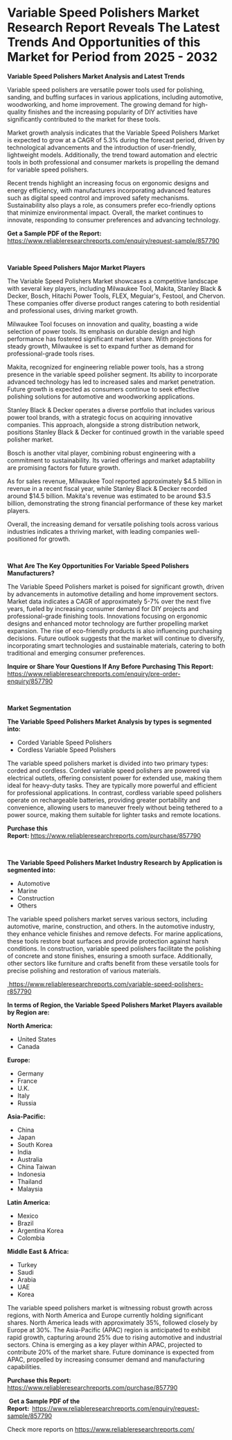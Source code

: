 <p><h1>Variable Speed Polishers Market Research Report Reveals The Latest Trends And Opportunities of this Market for Period from 2025 - 2032</h1></p><p><strong>Variable Speed Polishers Market Analysis and Latest Trends</strong></p>
<p><p>Variable speed polishers are versatile power tools used for polishing, sanding, and buffing surfaces in various applications, including automotive, woodworking, and home improvement. The growing demand for high-quality finishes and the increasing popularity of DIY activities have significantly contributed to the market for these tools. </p><p>Market growth analysis indicates that the Variable Speed Polishers Market is expected to grow at a CAGR of 5.3% during the forecast period, driven by technological advancements and the introduction of user-friendly, lightweight models. Additionally, the trend toward automation and electric tools in both professional and consumer markets is propelling the demand for variable speed polishers.</p><p>Recent trends highlight an increasing focus on ergonomic designs and energy efficiency, with manufacturers incorporating advanced features such as digital speed control and improved safety mechanisms. Sustainability also plays a role, as consumers prefer eco-friendly options that minimize environmental impact. Overall, the market continues to innovate, responding to consumer preferences and advancing technology.</p></p>
<p><strong>Get a Sample PDF of the Report:&nbsp;</strong> <a href="https://www.reliableresearchreports.com/enquiry/request-sample/857790?utm_campaign=2479&utm_medium=2&utm_source=Github&utm_content=ia&utm_term=17022025&utm_id=variable-speed-polishers">https://www.reliableresearchreports.com/enquiry/request-sample/857790</a></p>
<p>&nbsp;</p>
<p><strong>Variable Speed Polishers Major Market Players</strong></p>
<p><p>The Variable Speed Polishers Market showcases a competitive landscape with several key players, including Milwaukee Tool, Makita, Stanley Black & Decker, Bosch, Hitachi Power Tools, FLEX, Meguiar's, Festool, and Chervon. These companies offer diverse product ranges catering to both residential and professional uses, driving market growth.</p><p>Milwaukee Tool focuses on innovation and quality, boasting a wide selection of power tools. Its emphasis on durable design and high performance has fostered significant market share. With projections for steady growth, Milwaukee is set to expand further as demand for professional-grade tools rises.</p><p>Makita, recognized for engineering reliable power tools, has a strong presence in the variable speed polisher segment. Its ability to incorporate advanced technology has led to increased sales and market penetration. Future growth is expected as consumers continue to seek effective polishing solutions for automotive and woodworking applications.</p><p>Stanley Black & Decker operates a diverse portfolio that includes various power tool brands, with a strategic focus on acquiring innovative companies. This approach, alongside a strong distribution network, positions Stanley Black & Decker for continued growth in the variable speed polisher market.</p><p>Bosch is another vital player, combining robust engineering with a commitment to sustainability. Its varied offerings and market adaptability are promising factors for future growth.</p><p>As for sales revenue, Milwaukee Tool reported approximately $4.5 billion in revenue in a recent fiscal year, while Stanley Black & Decker recorded around $14.5 billion. Makita's revenue was estimated to be around $3.5 billion, demonstrating the strong financial performance of these key market players.</p><p>Overall, the increasing demand for versatile polishing tools across various industries indicates a thriving market, with leading companies well-positioned for growth.</p></p>
<p>&nbsp;</p>
<p><strong>What Are The Key Opportunities For Variable Speed Polishers Manufacturers?</strong></p>
<p><p>The Variable Speed Polishers market is poised for significant growth, driven by advancements in automotive detailing and home improvement sectors. Market data indicates a CAGR of approximately 5-7% over the next five years, fueled by increasing consumer demand for DIY projects and professional-grade finishing tools. Innovations focusing on ergonomic designs and enhanced motor technology are further propelling market expansion. The rise of eco-friendly products is also influencing purchasing decisions. Future outlook suggests that the market will continue to diversify, incorporating smart technologies and sustainable materials, catering to both traditional and emerging consumer preferences.</p></p>
<p><strong>Inquire or Share Your Questions If Any Before Purchasing This Report:</strong> <a href="https://www.reliableresearchreports.com/enquiry/pre-order-enquiry/857790?utm_campaign=2479&utm_medium=2&utm_source=Github&utm_content=ia&utm_term=17022025&utm_id=variable-speed-polishers">https://www.reliableresearchreports.com/enquiry/pre-order-enquiry/857790</a></p>
<p>&nbsp;</p>
<p><strong>Market Segmentation</strong></p>
<p><strong>The Variable Speed Polishers Market Analysis by types is segmented into:</strong></p>
<p><ul><li>Corded Variable Speed Polishers</li><li>Cordless Variable Speed Polishers</li></ul></p>
<p><p>The variable speed polishers market is divided into two primary types: corded and cordless. Corded variable speed polishers are powered via electrical outlets, offering consistent power for extended use, making them ideal for heavy-duty tasks. They are typically more powerful and efficient for professional applications. In contrast, cordless variable speed polishers operate on rechargeable batteries, providing greater portability and convenience, allowing users to maneuver freely without being tethered to a power source, making them suitable for lighter tasks and remote locations.</p></p>
<p><strong>Purchase this Report:&nbsp;</strong><a href="https://www.reliableresearchreports.com/purchase/857790?utm_campaign=2479&utm_medium=2&utm_source=Github&utm_content=ia&utm_term=17022025&utm_id=variable-speed-polishers">https://www.reliableresearchreports.com/purchase/857790</a></p>
<p>&nbsp;</p>
<p><strong>The Variable Speed Polishers Market Industry Research by Application is segmented into:</strong></p>
<p><ul><li>Automotive</li><li>Marine</li><li>Construction</li><li>Others</li></ul></p>
<p><p>The variable speed polishers market serves various sectors, including automotive, marine, construction, and others. In the automotive industry, they enhance vehicle finishes and remove defects. For marine applications, these tools restore boat surfaces and provide protection against harsh conditions. In construction, variable speed polishers facilitate the polishing of concrete and stone finishes, ensuring a smooth surface. Additionally, other sectors like furniture and crafts benefit from these versatile tools for precise polishing and restoration of various materials.</p></p>
<p><a href="https://www.reliableresearchreports.com/variable-speed-polishers-r857790?utm_campaign=2479&utm_medium=2&utm_source=Github&utm_content=ia&utm_term=17022025&utm_id=variable-speed-polishers">&nbsp;https://www.reliableresearchreports.com/variable-speed-polishers-r857790</a></p>
<p><strong>In terms of Region, the Variable Speed Polishers Market Players available by Region are:</strong></p>
<p>
    <p> <strong> North America: </strong>
        <ul>
            <li>United States</li>
            <li>Canada</li>
        </ul>
        </p> 
    <p> <strong> Europe: </strong>
        <ul>
            <li>Germany</li>
            <li>France</li>
            <li>U.K.</li>
            <li>Italy</li>
            <li>Russia</li>
        </ul>
        </p> 
    <p> <strong> Asia-Pacific: </strong>
        <ul>
            <li>China</li>
            <li>Japan</li>
            <li>South Korea</li>
            <li>India</li>
            <li>Australia</li>
            <li>China Taiwan</li>
            <li>Indonesia</li>
            <li>Thailand</li>
            <li>Malaysia</li>
        </ul>
        </p> 
    <p> <strong> Latin America: </strong>
        <ul>
            <li>Mexico</li>
            <li>Brazil</li>
            <li>Argentina Korea</li>
            <li>Colombia</li>
        </ul>
        </p> 
    <p> <strong> Middle East & Africa: </strong>
        <ul>
            <li>Turkey</li>
            <li>Saudi</li>
            <li>Arabia</li>
            <li>UAE</li>
            <li>Korea</li>
        </ul>
    </p>
    </p>
<p><p>The variable speed polishers market is witnessing robust growth across regions, with North America and Europe currently holding significant shares. North America leads with approximately 35%, followed closely by Europe at 30%. The Asia-Pacific (APAC) region is anticipated to exhibit rapid growth, capturing around 25% due to rising automotive and industrial sectors. China is emerging as a key player within APAC, projected to contribute 20% of the market share. Future dominance is expected from APAC, propelled by increasing consumer demand and manufacturing capabilities.</p></p>
<p><strong>Purchase this Report: </strong><a href="https://www.reliableresearchreports.com/purchase/857790?utm_campaign=2479&utm_medium=2&utm_source=Github&utm_content=ia&utm_term=17022025&utm_id=variable-speed-polishers">https://www.reliableresearchreports.com/purchase/857790</a></p>
<p>&nbsp;<strong>Get a Sample PDF of the Report:&nbsp;&nbsp;</strong><a href="https://www.reliableresearchreports.com/enquiry/request-sample/857790?utm_campaign=2479&utm_medium=2&utm_source=Github&utm_content=ia&utm_term=17022025&utm_id=variable-speed-polishers">https://www.reliableresearchreports.com/enquiry/request-sample/857790</a></p>
<p><strong></strong></p>
<p>Check more reports on <a href="https://www.reliableresearchreports.com/?utm_campaign=2479&utm_medium=2&utm_source=Github&utm_content=ia&utm_term=17022025&utm_id=variable-speed-polishers">https://www.reliableresearchreports.com/</a></p>